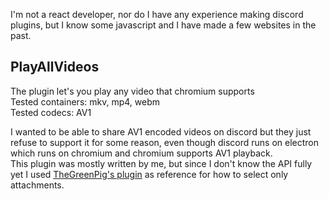 I'm not a react developer, nor do I have any experience making discord plugins, but I know some javascript and I have made a few websites in the past.<br/>

## PlayAllVideos

The plugin let's you play any video that chromium supports<br/>
Tested containers: mkv, mp4, webm<br/>
Tested codecs: AV1<br/>

I wanted to be able to share AV1 encoded videos on discord but they just refuse to support it for some reason, even though discord runs on electron which runs on chromium and chromium supports AV1 playback.<br/>
This plugin was mostly written by me, but since I don't know the API fully yet I used [TheGreenPig's plugin](https://github.com/TheGreenPig/BetterDiscordPlugins/tree/main/FileViewer) as reference for how to select only attachments.
